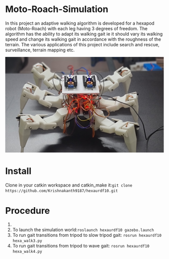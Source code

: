 # Moto-Roach-Simulation
In this project an adaptive walking algorithm is developed for a hexapod robot (Moto-Roach) with each leg having 3 degrees of freedom. The algorithm has the ability to adapt its walking gait ie it should vary its walking speed and change its walking gait in accordance with the roughness of the terrain. The various applications of this project include search and rescue, surveillance, terrain mapping etc.

![Moto-Roach](/Moto-Roach.jpg?raw=true "Moto-Roach")

# Install

Clone in your catkin workspace and catkin_make it:```git clone https://github.com/Krishnakanth9187/hexaurdf10.git```
# Procedure
1. 
2. To launch the simulation world:```roslaunch hexaurdf10 gazebo.launch```
3. To run gait transitions from tripod to slow tripod gait:
```rosrun hexaurdf10 hexa_walk3.py```
4. To run gait transitions from tripod to wave gait:
```rosrun hexaurdf10 hexa_walk4.py```
